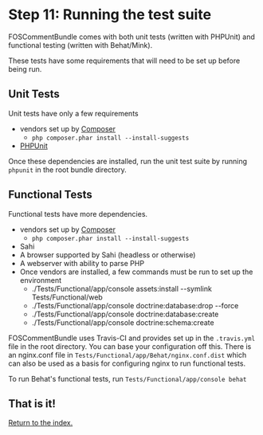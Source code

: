 Step 11: Running the test suite
======================================

FOSCommentBundle comes with both unit tests (written with PHPUnit) and functional
testing (written with Behat/Mink).

These tests have some requirements that will need to be set up before being run.

Unit Tests
--------------------------------------

Unit tests have only a few requirements

 * vendors set up by [Composer](http://getcomposer.org)
   * `php composer.phar install --install-suggests`
 * [PHPUnit](http://www.phpunit.de/manual/current/en/index.html)

Once these dependencies are installed, run the unit test suite by running `phpunit`
in the root bundle directory.

Functional Tests
--------------------------------------

Functional tests have more dependencies.

 * vendors set up by [Composer](http://getcomposer.org)
   * `php composer.phar install --install-suggests`
 * Sahi
 * A browser supported by Sahi (headless or otherwise)
 * A webserver with ability to parse PHP
 * Once vendors are installed, a few commands must be run to set up the environment
   * ./Tests/Functional/app/console assets:install --symlink Tests/Functional/web
   * ./Tests/Functional/app/console doctrine:database:drop --force
   * ./Tests/Functional/app/console doctrine:database:create
   * ./Tests/Functional/app/console doctrine:schema:create

FOSCommentBundle uses Travis-CI and provides set up in the `.travis.yml` file in
the root directory. You can base your configuration off this. There is an nginx.conf
file in `Tests/Functional/app/Behat/nginx.conf.dist` which can also be used as
a basis for configuring nginx to run functional tests.

To run Behat's functional tests, run `Tests/Functional/app/console behat`

## That is it!
[Return to the index.](index.md)

